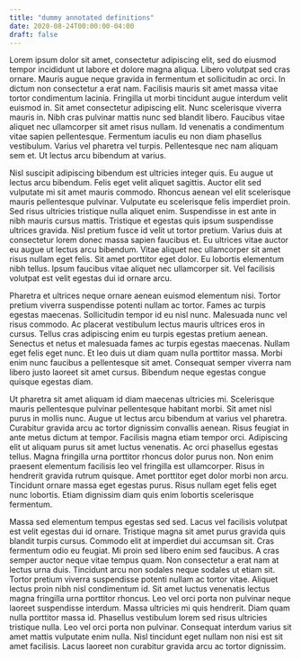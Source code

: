 ```yaml
---
title: "dummy annotated definitions"
date: 2020-08-24T00:00:00-04:00
draft: false
---
```


Lorem ipsum dolor sit amet, consectetur adipiscing elit, sed do eiusmod tempor incididunt ut labore et dolore magna aliqua. Libero volutpat sed cras ornare. Mauris augue neque gravida in fermentum et sollicitudin ac orci. In dictum non consectetur a erat nam. Facilisis mauris sit amet massa vitae tortor condimentum lacinia. Fringilla ut morbi tincidunt augue interdum velit euismod in. Sit amet consectetur adipiscing elit. Nunc scelerisque viverra mauris in. Nibh cras pulvinar mattis nunc sed blandit libero. Faucibus vitae aliquet nec ullamcorper sit amet risus nullam. Id venenatis a condimentum vitae sapien pellentesque. Fermentum iaculis eu non diam phasellus vestibulum. Varius vel pharetra vel turpis. Pellentesque nec nam aliquam sem et. Ut lectus arcu bibendum at varius.

Nisl suscipit adipiscing bibendum est ultricies integer quis. Eu augue ut lectus arcu bibendum. Felis eget velit aliquet sagittis. Auctor elit sed vulputate mi sit amet mauris commodo. Rhoncus aenean vel elit scelerisque mauris pellentesque pulvinar. Vulputate eu scelerisque felis imperdiet proin. Sed risus ultricies tristique nulla aliquet enim. Suspendisse in est ante in nibh mauris cursus mattis. Tristique et egestas quis ipsum suspendisse ultrices gravida. Nisl pretium fusce id velit ut tortor pretium. Varius duis at consectetur lorem donec massa sapien faucibus et. Eu ultrices vitae auctor eu augue ut lectus arcu bibendum. Vitae aliquet nec ullamcorper sit amet risus nullam eget felis. Sit amet porttitor eget dolor. Eu lobortis elementum nibh tellus. Ipsum faucibus vitae aliquet nec ullamcorper sit. Vel facilisis volutpat est velit egestas dui id ornare arcu.

Pharetra et ultrices neque ornare aenean euismod elementum nisi. Tortor pretium viverra suspendisse potenti nullam ac tortor. Fames ac turpis egestas maecenas. Sollicitudin tempor id eu nisl nunc. Malesuada nunc vel risus commodo. Ac placerat vestibulum lectus mauris ultrices eros in cursus. Tellus cras adipiscing enim eu turpis egestas pretium aenean. Senectus et netus et malesuada fames ac turpis egestas maecenas. Nullam eget felis eget nunc. Et leo duis ut diam quam nulla porttitor massa. Morbi enim nunc faucibus a pellentesque sit amet. Consequat semper viverra nam libero justo laoreet sit amet cursus. Bibendum neque egestas congue quisque egestas diam.

Ut pharetra sit amet aliquam id diam maecenas ultricies mi. Scelerisque mauris pellentesque pulvinar pellentesque habitant morbi. Sit amet nisl purus in mollis nunc. Augue ut lectus arcu bibendum at varius vel pharetra. Curabitur gravida arcu ac tortor dignissim convallis aenean. Risus feugiat in ante metus dictum at tempor. Facilisis magna etiam tempor orci. Adipiscing elit ut aliquam purus sit amet luctus venenatis. Ac orci phasellus egestas tellus. Magna fringilla urna porttitor rhoncus dolor purus non. Non enim praesent elementum facilisis leo vel fringilla est ullamcorper. Risus in hendrerit gravida rutrum quisque. Amet porttitor eget dolor morbi non arcu. Tincidunt ornare massa eget egestas purus. Risus nullam eget felis eget nunc lobortis. Etiam dignissim diam quis enim lobortis scelerisque fermentum.

Massa sed elementum tempus egestas sed sed. Lacus vel facilisis volutpat est velit egestas dui id ornare. Tristique magna sit amet purus gravida quis blandit turpis cursus. Commodo elit at imperdiet dui accumsan sit. Cras fermentum odio eu feugiat. Mi proin sed libero enim sed faucibus. A cras semper auctor neque vitae tempus quam. Non consectetur a erat nam at lectus urna duis. Tincidunt arcu non sodales neque sodales ut etiam sit. Tortor pretium viverra suspendisse potenti nullam ac tortor vitae. Aliquet lectus proin nibh nisl condimentum id. Sit amet luctus venenatis lectus magna fringilla urna porttitor rhoncus. Leo vel orci porta non pulvinar neque laoreet suspendisse interdum. Massa ultricies mi quis hendrerit. Diam quam nulla porttitor massa id. Phasellus vestibulum lorem sed risus ultricies tristique nulla. Leo vel orci porta non pulvinar. Consequat interdum varius sit amet mattis vulputate enim nulla. Nisl tincidunt eget nullam non nisi est sit amet facilisis. Lacus laoreet non curabitur gravida arcu ac tortor dignissim.
